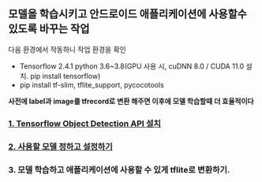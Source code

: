## 모델을 학습시키고 안드로이드 애플리케이션에 사용할수 있도록 바꾸는 작업

다음 환경에서 작동하니 작업 환경을 확인

* Tensorflow 2.4.1 python 3.6~3.8(GPU 사용 시, cuDNN 8.0 / CUDA 11.0 설치. pip install tensorflow)
* pip install tf-slim, tflite_support, pycocotools

**사전에 label과 image를 tfrecord로 변환 해주면 이후에 모델 학습할때 더 효율적이다**

### [1. Tensorflow Object Detection API 설치](./models-master) 

### [2. 사용할 모델 정하고 설정하기](./SSD-MobileNet-V2_FPNLite_640x640)

### 3. 모델 학습하고 애플리케이션에 사용할 수 있게 tflite로 변환하기.

